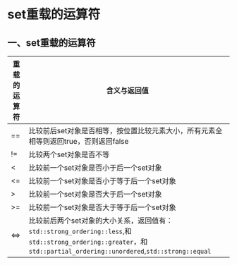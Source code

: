 # set重载的运算符

## 一、set重载的运算符

| 重载的运算符 | 含义与返回值                                                 |
| ------------ | ------------------------------------------------------------ |
| ==           | 比较前后set对象是否相等，按位置比较元素大小，所有元素全相等则返回true，否则返回false |
| !=           | 比较两个set对象是否不等                                      |
| <            | 比较前一个set对象是否小于后一个set对象                       |
| <=           | 比较前一个set对象是否小于等于后一个set对象                   |
| >            | 比较前一个set对象是否大于后一个set对象                       |
| \>=          | 比较前一个set对象是否大于等于后一个set对象                   |
| <=>          | 比较前后两个set对象的大小关系，返回值有：`std::strong_ordering::less`,和`std::strong_ordering::greater`，和`std::partial_ordering::unordered`,`std::strong::equal` |

